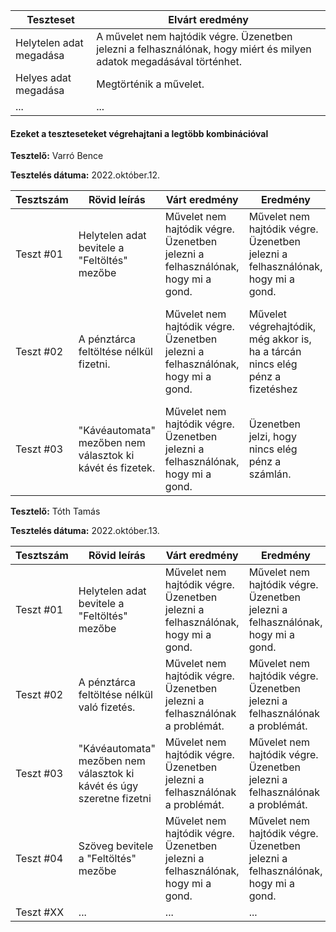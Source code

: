  | Teszteset               | Elvárt eredmény                                                                                                     | 
 |-------------------------|---------------------------------------------------------------------------------------------------------------------| 
 | Helytelen adat megadása | A művelet nem hajtódik végre. Üzenetben jelezni a felhasználónak, hogy miért és milyen adatok megadásával történhet.|
 | Helyes adat megadása    | Megtörténik a művelet.                                                                                              | 
 | ... | ... | 

#### Ezeket a teszteseteket végrehajtani a legtöbb kombinációval


**Tesztelő:** Varró Bence

**Tesztelés dátuma:** 2022.október.12.

| Tesztszám | Rövid leírás                     | Várt eredmény                                                                   | Eredmény                                                                       | Megjegyzés                |
|-----------|----------------------------------|---------------------------------------------------------------------------------|--------------------------------------------------------------------------------|---------------------------|
| Teszt #01 | Helytelen adat bevitele a "Feltöltés" mezőbe | Művelet nem hajtódik végre. Üzenetben jelezni a felhasználónak, hogy mi a gond. | Művelet nem hajtódik végre. Üzenetben jelezni a felhasználónak, hogy mi a gond.| Nem találtam problémát.   |
| Teszt #02 | A pénztárca feltöltése nélkül fizetni. | Művelet nem hajtódik végre. Üzenetben jelezni a felhasználónak, hogy mi a gond.| Művelet végrehajtódik, még akkor is, ha a tárcán nincs elég pénz a fizetéshez | Ennek a műveletnek nem lehetett volna lefutnia. Mielőbbi javításra szorul. |
| Teszt #03 | "Kávéautomata" mezőben nem választok ki kávét és fizetek. | Művelet nem hajtódik végre. Üzenetben jelezni a felhasználónak, hogy mi a gond. | Üzenetben jelzi, hogy nincs elég pénz a számlán. | A hiba üzenetét le kell kezelni. |


**Tesztelő:** Tóth Tamás

**Tesztelés dátuma:** 2022.október.13.

| Tesztszám | Rövid leírás                     | Várt eredmény                                                                   | Eredmény                                                                       | Megjegyzés                |
|-----------|----------------------------------|---------------------------------------------------------------------------------|--------------------------------------------------------------------------------|---------------------------|
| Teszt #01 | Helytelen adat bevitele a "Feltöltés" mezőbe | Művelet nem hajtódik végre. Üzenetben jelezni a felhasználónak, hogy mi a gond. | Művelet nem hajtódik végre. Üzenetben jelezni a felhasználónak, hogy mi a gond.| Nem találtam problémát.   |
| Teszt #02 | A pénztárca feltöltése nélkül való fizetés. | Művelet nem hajtódik végre. Üzenetben jelezni a felhasználónak a problémát.     | Művelet nem hajtódik végre. Üzenetben jelezni a felhasználónak a problémát. | Nem találtam problémát. |
| Teszt #03 | "Kávéautomata" mezőben nem választok ki kávét és úgy szeretne fizetni | Művelet nem hajtódik végre. Üzenetben jelezni a felhasználónak a problémát. |Művelet nem hajtódik végre. Üzenetben jelezni a felhasználónak a problémát. | Nem találtam problémát. |
| Teszt #04 | Szöveg bevitele a "Feltöltés" mezőbe | Művelet nem hajtódik végre. Üzenetben jelezni a felhasználónak, hogy mi a gond. | Művelet nem hajtódik végre. Üzenetben jelezni a felhasználónak, hogy mi a gond. | Nem találtam problémát. |
| Teszt #XX | ... | ... | ... | ... |
